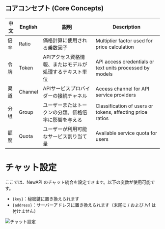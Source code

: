 ## コアコンセプト (Core Concepts)

| 中文 | English | 説明 | Description |
|------|---------|------|-------------|
| 倍率 | Ratio | 価格計算に使用される乗数因子 | Multiplier factor used for price calculation |
| 令牌 | Token | APIアクセス資格情報、またはモデルが処理するテキスト単位 | API access credentials or text units processed by models |
| 渠道 | Channel | APIサービスプロバイダーの接続チャネル | Access channel for API service providers |
| 分组 | Group | ユーザーまたはトークンの分類。価格倍率に影響を与える | Classification of users or tokens, affecting price ratios |
| 额度 | Quota | ユーザーが利用可能なサービス割り当て量 | Available service quota for users |

# チャット設定

ここでは、NewAPI のチャット統合を設定できます。以下の変数が使用可能です。

- `{key}`：秘密鍵に置き換えられます
- `{address}`：サーバーアドレスに置き換えられます（末尾に / および /v1 は付けません）

![チャット設定](../../../assets/guide/chat-setting.png)